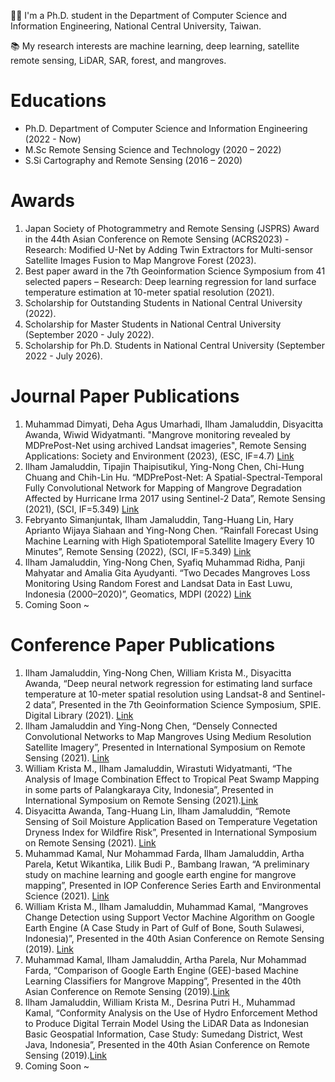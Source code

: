 👨‍🎓 I'm a Ph.D. student in the Department of Computer Science and Information Engineering, National Central University, Taiwan.

📚 My research interests are machine learning, deep learning, satellite remote sensing, LiDAR, SAR, forest, and mangroves.

# Educations
- Ph.D. Department of Computer Science and Information Engineering  (2022 - Now)
- M.Sc Remote Sensing Science and Technology (2020 – 2022)
- S.Si Cartography and Remote Sensing (2016 – 2020)

# Awards
1. Japan Society of Photogrammetry and Remote Sensing (JSPRS) Award  in the 44th Asian Conference on Remote Sensing (ACRS2023) - Research: Modified U-Net by Adding Twin Extractors for Multi-sensor Satellite Images Fusion to Map Mangrove Forest (2023).
2. Best paper award in the 7th Geoinformation Science Symposium from 41 selected papers – Research: Deep learning regression for land surface temperature estimation at 10-meter spatial resolution (2021).
3. Scholarship for Outstanding Students in National Central University (2022).
4. Scholarship for Master Students in National Central University (September 2020 - July 2022).
5. Scholarship for Ph.D. Students in National Central University (September 2022 - July 2026).
   
# Journal Paper Publications
1. Muhammad Dimyati, Deha Agus Umarhadi, Ilham Jamaluddin, Disyacitta Awanda, Wiwid Widyatmanti. "Mangrove monitoring revealed by MDPrePost-Net using archived Landsat imageries", Remote Sensing Applications: Society and Environment (2023), (ESC, IF=4.7) <a href="https://doi.org/10.1016/j.rsase.2023.101041">Link</a>
2. Ilham Jamaluddin, Tipajin Thaipisutikul, Ying-Nong Chen, Chi-Hung Chuang and Chih-Lin Hu. “MDPrePost-Net: A Spatial-Spectral-Temporal Fully Convolutional Network for Mapping of Mangrove Degradation Affected by Hurricane Irma 2017 using Sentinel-2 Data”, Remote Sensing (2021), (SCI, IF=5.349) <a href="https://doi.org/10.3390/rs13245042">Link</a>
3. Febryanto Simanjuntak, Ilham Jamaluddin, Tang-Huang Lin, Hary Aprianto Wijaya Siahaan and Ying-Nong Chen. “Rainfall Forecast Using Machine Learning with High Spatiotemporal Satellite Imagery Every 10 Minutes”, Remote Sensing (2022), (SCI, IF=5.349) <a href="https://doi.org/10.3390/rs14235950">Link</a>
4. Ilham Jamaluddin, Ying-Nong Chen, Syafiq Muhammad Ridha, Panji Mahyatar and Amalia Gita Ayudyanti. “Two Decades Mangroves Loss Monitoring Using Random Forest and Landsat Data in East Luwu, Indonesia (2000–2020)”, Geomatics, MDPI (2022)  <a href="https://doi.org/10.3390/geomatics2030016">Link</a>
5. Coming Soon ~

# Conference Paper Publications
1. Ilham Jamaluddin, Ying-Nong Chen, William Krista M., Disyacitta Awanda, “Deep neural network regression for estimating land surface temperature at 10-meter spatial resolution using Landsat-8 and Sentinel-2 data”, Presented in the 7th Geoinformation Science Symposium, SPIE. Digital Library (2021). <a href="http://dx.doi.org/10.1117/12.2617381">Link</a>
2. Ilham Jamaluddin and Ying-Nong Chen, “Densely Connected Convolutional Networks to Map Mangroves Using Medium Resolution Satellite Imagery”, Presented in International Symposium on Remote Sensing (2021).  <a href="http://researchgate.net/publication/352736573_Densely_Connected_Convolutional_Networks_to_Map_Mangroves_Using_Medium_Resolution_Satellite_Imagery">Link</a>
3. William Krista M., Ilham Jamaluddin, Wirastuti Widyatmanti, “The Analysis of Image Combination Effect to Tropical Peat Swamp Mapping in some parts of Palangkaraya City, Indonesia”, Presented in International Symposium on Remote Sensing (2021).<a href="https://www.researchgate.net/publication/352816073_The_Analysis_of_Image_Combination_Effect_to_Tropical_Peat_Swamp_Mapping_in_some_parts_of_Palangkaraya_City_Indonesia">Link</a>
4. Disyacitta Awanda, Tang-Huang Lin, Ilham Jamaluddin, “Remote Sensing of Soil Moisture Application Based on Temperature Vegetation Dryness Index for Wildfire Risk”, Presented in International Symposium on Remote Sensing (2021). <a href="https://www.researchgate.net/publication/352816073_The_Analysis_of_Image_Combination_Effect_to_Tropical_Peat_Swamp_Mapping_in_some_parts_of_Palangkaraya_City_Indonesia">Link</a>
5. Muhammad Kamal, Nur Mohammad Farda, Ilham Jamaluddin, Artha Parela, Ketut Wikantika, Lilik Budi P., Bambang Irawan, “A preliminary study on machine learning and google earth engine for mangrove mapping”, Presented in IOP Conference Series Earth and Environmental Science (2021). <a href="http://dx.doi.org/10.1088/1755-1315/500/1/012038">Link</a>
6. William Krista M., Ilham Jamaluddin, Muhammad Kamal, “Mangroves Change Detection using Support Vector Machine Algorithm on Google Earth Engine (A Case Study in Part of Gulf of Bone, South Sulawesi, Indonesia)”, Presented in the 40th Asian Conference on Remote Sensing (2019). <a href="https://www.researchgate.net/publication/357621097_Mangroves_Change_Detection_using_Support_Vector_Machine_Algorithm_on_Google_Earth_Engine_A_Case_Study_in_Part_of_Gulf_of_Bone_South_Sulawesi_Indonesia">Link</a>
7. Muhammad Kamal, Ilham Jamaluddin, Artha Parela, Nur Mohammad Farda, “Comparison of Google Earth Engine (GEE)-based Machine Learning Classifiers for Mangrove Mapping”, Presented in the 40th Asian Conference on Remote Sensing (2019).<a href="https://www.researchgate.net/publication/357620992_Comparison_of_Google_Earth_Engine_GEE-based_Machine_Learning_Classifiers_for_Mangrove_Mapping">Link</a>
8. Ilham Jamaluddin, William Krista M., Desrina Putri H., Muhammad Kamal, “Conformity Analysis on the Use of Hydro Enforcement Method to Produce Digital Terrain Model Using the LiDAR Data as Indonesian Basic Geospatial Information, Case Study: Sumedang District, West Java, Indonesia”, Presented in the 40th Asian Conference on Remote Sensing (2019).<a href="https://www.researchgate.net/publication/357620992_Comparison_of_Google_Earth_Engine_GEE-based_Machine_Learning_Classifiers_for_Mangrove_Mapping">Link</a>
9. Coming Soon ~
